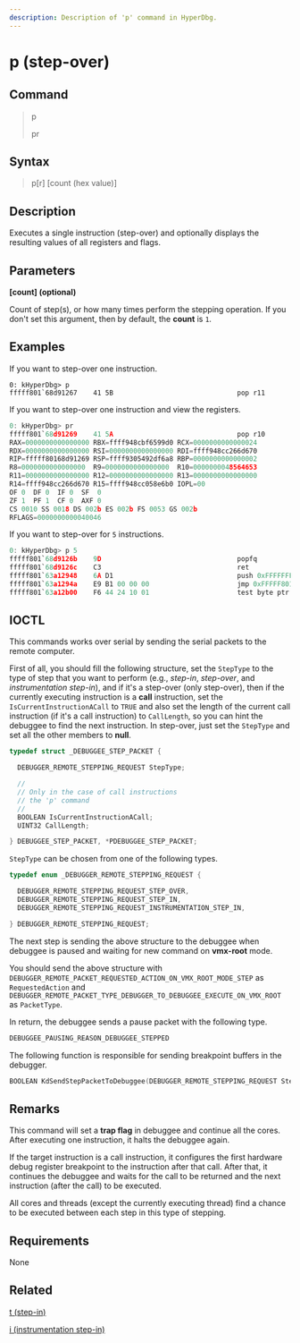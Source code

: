 ```yaml
---
description: Description of 'p' command in HyperDbg.
---
```


# p \(step-over\)

## Command

> p
>
> pr

## Syntax

> p\[r\] \[count \(hex value\)\]

## Description

Executes a single instruction \(step-over\) and optionally displays the resulting values of all registers and flags.

## Parameters

**\[count\] \(optional\)**

Count of step\(s\), or how many times perform the stepping operation. If you don't set this argument, then by default, the **count** is `1`.

## Examples

If you want to step-over one instruction.

```text
0: kHyperDbg> p
fffff801`68d91267    41 5B                               pop r11
```

If you want to step-over one instruction and view the registers.

```c
0: kHyperDbg> pr
fffff801`68d91269    41 5A                               pop r10
RAX=0000000000000000 RBX=ffff948cbf6599d0 RCX=0000000000000024
RDX=0000000000000000 RSI=0000000000000000 RDI=ffff948cc266d670
RIP=fffff80168d91269 RSP=ffff9305492df6a8 RBP=0000000000000002
R8=0000000000000000  R9=0000000000000000  R10=0000000048564653
R11=0000000000000000 R12=0000000000000000 R13=0000000000000000
R14=ffff948cc266d670 R15=ffff948cc058e6b0 IOPL=00
OF 0  DF 0  IF 0  SF  0
ZF 1  PF 1  CF 0  AXF 0
CS 0010 SS 0018 DS 002b ES 002b FS 0053 GS 002b
RFLAGS=0000000000040046
```

If you want to step-over for `5` instructions.

```c
0: kHyperDbg> p 5
fffff801`68d9126b    9D                                  popfq
fffff801`68d9126c    C3                                  ret
fffff801`63a12948    6A D1                               push 0xFFFFFFFFFFFFFFD1
fffff801`63a1294a    E9 B1 00 00 00                      jmp 0xFFFFF80163A12A00
fffff801`63a12b00    F6 44 24 10 01                      test byte ptr ss:[rsp+0x10], 0x01
```

## IOCTL

This commands works over serial by sending the serial packets to the remote computer.

First of all, you should fill the following structure, set the `StepType` to the type of step that you want to perform \(e.g., _step-in_, _step-over_, and _instrumentation step-in_\), and if it's a step-over \(only step-over\), then if the currently executing instruction is a **call** instruction, set the `IsCurrentInstructionACall` to `TRUE` and also set the length of the current call instruction \(if it's a call instruction\) to `CallLength`, so you can hint the debuggee to find the next instruction. In step-over, just set the `StepType` and set all the other members to **null**.

```c
typedef struct _DEBUGGEE_STEP_PACKET {

  DEBUGGER_REMOTE_STEPPING_REQUEST StepType;

  //
  // Only in the case of call instructions
  // the 'p' command
  //
  BOOLEAN IsCurrentInstructionACall;
  UINT32 CallLength;

} DEBUGGEE_STEP_PACKET, *PDEBUGGEE_STEP_PACKET;
```

`StepType` can be chosen from one of the following types.

```c
typedef enum _DEBUGGER_REMOTE_STEPPING_REQUEST {

  DEBUGGER_REMOTE_STEPPING_REQUEST_STEP_OVER,
  DEBUGGER_REMOTE_STEPPING_REQUEST_STEP_IN,
  DEBUGGER_REMOTE_STEPPING_REQUEST_INSTRUMENTATION_STEP_IN,

} DEBUGGER_REMOTE_STEPPING_REQUEST;
```

The next step is sending the above structure to the debuggee when debuggee is paused and waiting for new command on **vmx-root** mode.

You should send the above structure with `DEBUGGER_REMOTE_PACKET_REQUESTED_ACTION_ON_VMX_ROOT_MODE_STEP` as `RequestedAction` and `DEBUGGER_REMOTE_PACKET_TYPE_DEBUGGER_TO_DEBUGGEE_EXECUTE_ON_VMX_ROOT` as `PacketType`.

In return, the debuggee sends a pause packet with the following type.

```c
DEBUGGEE_PAUSING_REASON_DEBUGGEE_STEPPED
```

The following function is responsible for sending breakpoint buffers in the debugger.

```c
BOOLEAN KdSendStepPacketToDebuggee(DEBUGGER_REMOTE_STEPPING_REQUEST StepRequestType);
```

## **Remarks**

This command will set a **trap flag** in debuggee and continue all the cores. After executing one instruction, it halts the debuggee again.

If the target instruction is a call instruction, it configures the first hardware debug register breakpoint to the instruction after that call. After that, it continues the debuggee and waits for the call to be returned and the next instruction \(after the call\) to be executed.

All cores and threads \(except the currently executing thread\) find a chance to be executed between each step in this type of stepping.

## Requirements

None

## Related

[t \(step-in\)](https://docs.hyperdbg.org/commands/debugging-commands/t)

[i \(instrumentation step-in\)](https://docs.hyperdbg.org/commands/debugging-commands/i)

